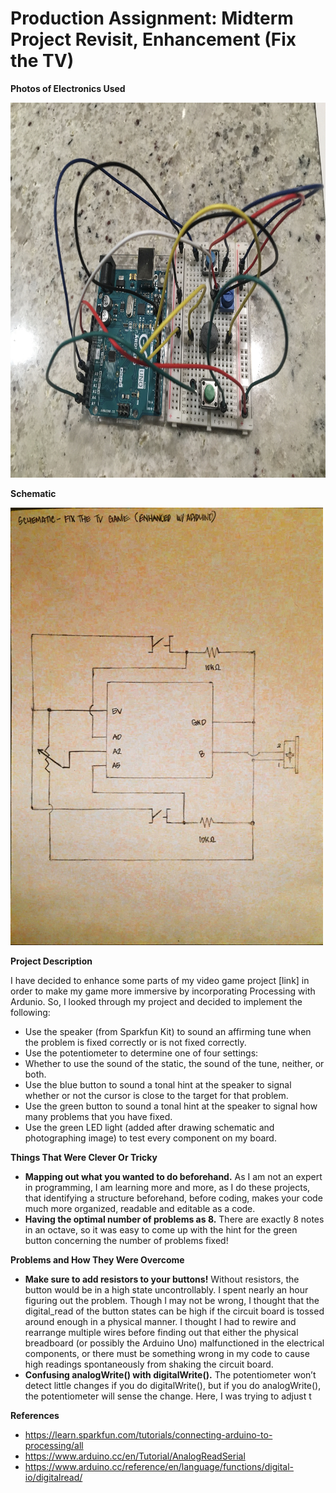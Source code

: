 # Production Assignment: Midterm Project Revisit, Enhancement (Fix the TV)

**Photos of Electronics Used**

<img src="https://github.com/joshsanchez98/CreativeProgrammingAndElectronics/blob/master/July_29/IMG_7710.jpg" width="700" height="600">

**Schematic**

<img src="https://github.com/joshsanchez98/CreativeProgrammingAndElectronics/blob/master/July_29/2020-07-29%2001-28.jpeg" width="500" height="700">

**Project Description**

I have decided to enhance some parts of my video game project [link] in order to make my game more immersive by incorporating Processing with Ardunio.  So, I looked through my project and decided to implement the following:
- Use the speaker (from Sparkfun Kit) to sound an affirming tune when the problem is fixed correctly or is not fixed correctly. 
- Use the potentiometer to determine one of four settings:
- Whether to use the sound of the static, the sound of the tune, neither, or both.
- Use the blue button to sound a tonal hint at the speaker to signal whether or not the cursor is close to the target for that problem.
- Use the green button to sound a tonal hint at the speaker to signal how many problems that you have fixed.
- Use the green LED light (added after drawing schematic and photographing image) to test every component on my board. 

**Things That Were Clever Or Tricky**

- **Mapping out what you wanted to do beforehand.**  As I am not an expert in programming, I am learning more and more, as I do these projects, that identifying a structure beforehand, before coding, makes your code much more organized, readable and editable as a code. 
- **Having the optimal number of problems as 8.**  There are exactly 8 notes in an octave, so it was easy to come up with the hint for the green button concerning the number of problems fixed! 

**Problems and How They Were Overcome**

- **Make sure to add resistors to your buttons!**  Without resistors, the button would be in a high state uncontrollably.  I spent nearly an hour figuring out the problem.
Though I may not be wrong, I thought that the digital_read of the button states can be high if the circuit board is tossed around enough in a physical manner.  I thought I had to rewire and rearrange multiple wires before finding out that either the physical breadboard (or possibly the Arduino Uno) malfunctioned in the electrical components, or there must be something wrong in my code to cause high readings spontaneously from shaking the circuit board. 
- **Confusing analogWrite() with digitalWrite().**  The potentiometer won’t detect little changes if you do digitalWrite(), but if you do analogWrite(), the potentiometer will sense the change.  Here, I was trying to adjust t

**References**

- https://learn.sparkfun.com/tutorials/connecting-arduino-to-processing/all
- https://www.arduino.cc/en/Tutorial/AnalogReadSerial
- https://www.arduino.cc/reference/en/language/functions/digital-io/digitalread/

